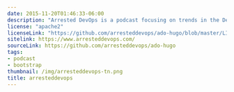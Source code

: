 ```yaml
---
date: 2015-11-20T01:46:33-06:00
description: "Arrested DevOps is a podcast focusing on trends in the DevOps space"
license: "apache2"
licenseLink: "https://github.com/arresteddevops/ado-hugo/blob/master/LICENSE.md"
sitelink: https://www.arresteddevops.com/
sourceLink: https://github.com/arresteddevops/ado-hugo
tags:
- podcast
- bootstrap
thumbnail: /img/arresteddevops-tn.png
title: arresteddevops
---
```

